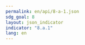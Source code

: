 ```yaml
---
permalink: en/api/8-a-1.json
sdg_goal: 8
layout: json_indicator
indicator: "8.a.1"
lang: en
---
```

